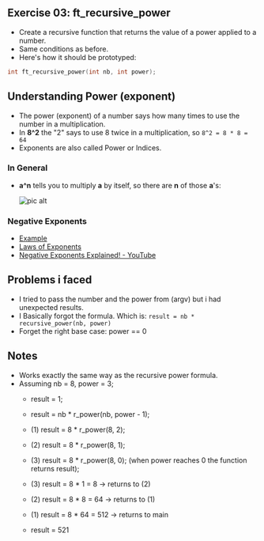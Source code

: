 
## Exercise 03: ft_recursive_power
- Create a recursive function that returns the value of a power applied to a number.
- Same conditions as before.
- Here's how it should be prototyped:
```C
int	ft_recursive_power(int nb, int power);
```

## Understanding Power (exponent)
- The power (exponent) of a number says how many times to use the number in a multiplication.
- In **8^2** the "2" says to use 8 twice in a multiplication, so `8^2 = 8 * 8 = 64`
- Exponents are also called Power or Indices.

### In General
- **a^n** tells you to multiply **a** by itself, so there are **n** of those **a**'s:

   ![pic alt](https://github.com/Abdelghafour2001/Computer-Science/blob/master/1337/imgs/exponent-definition.gif)

### Negative Exponents
- [Example](https://www.mathsisfun.com/exponent.html)
- [Laws of Exponents](https://www.mathsisfun.com/algebra/exponent-laws.html)
- [Negative Exponents Explained! - YouTube](https://www.youtube.com/watch?v=TKj8kEofbAw)

## Problems i faced
- I tried to pass the number and the power from (argv) but i had unexpected results.
- I Basically forgot the formula. Which is: `result = nb * recursive_power(nb, power)`
- Forget the right base case: power == 0

## Notes
- Works exactly the same way as the recursive power formula.
- Assuming nb = 8, power = 3;
	- result = 1;
	- result = nb * r_power(nb, power - 1);
	- (1) result = 8 * r_power(8, 2);
	- (2) result = 8 * r_power(8, 1);
	- (3) result = 8 * r_power(8, 0); (when power reaches 0 the function returns result);

	- (3) result = 8 * 1 = 8 -> returns to (2)
	- (2) result = 8 * 8 = 64 -> returns to (1)
	- (1) result = 8 * 64 = 512 -> returns to main
	- result = 521

